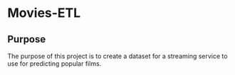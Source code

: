 # Movies-ETL

## Purpose
The purpose of this project is to create a dataset for a streaming service to use for predicting popular films.
